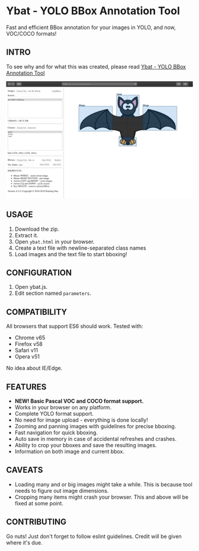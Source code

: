 # Ybat - YOLO BBox Annotation Tool
Fast and efficient BBox annotation for your images in YOLO, and now, VOC/COCO formats!

## INTRO
To see why and for what this was created, please read [Ybat - YOLO BBox Annotation Tool](https://medium.com/@drainingsun/ybat-yolo-bbox-annotation-tool-96fb765d0036)

![Sample](cute.png)

## USAGE
1. Download the zip.
2. Extract it.
3. Open `ybat.html` in your browser.
4. Create a text file with newline-separated class names
5. Load images and the text file to start bboxing!

## CONFIGURATION
1. Open ybat.js.
2. Edit section named `parameters`.

## COMPATIBILITY
All browsers that support ES6 should work. Tested with:

* Chrome v65
* Firefox v58
* Safari v11
* Opera v51

No idea about IE/Edge.

## FEATURES
* **NEW! Basic Pascal VOC and COCO format support.**
* Works in your browser on any platform.
* Complete YOLO format support.
* No need for image upload - everything is done locally!
* Zooming and panning images with guidelines for precise bboxing.
* Fast navigation for quick bboxing.
* Auto save in memory in case of accidental refreshes and crashes.
* Ability to crop your bboxes and save the resulting images.
* Information on both image and current bbox.

## CAVEATS
* Loading many and or big images might take a while. This is because tool needs to figure out image dimensions.  
* Cropping many items might crash your browser. This and above will be fixed at some point.

## CONTRIBUTING
Go nuts! Just don't forget to follow eslint guidelines. Credit will be given where it's due.

